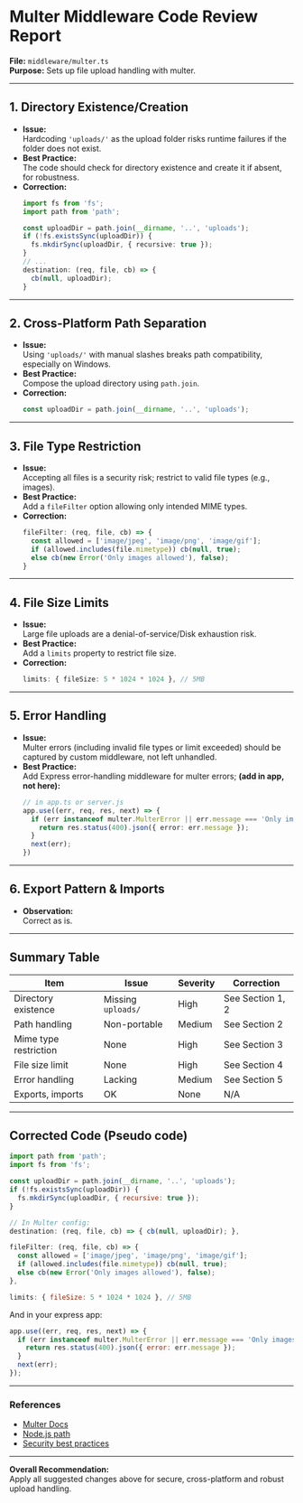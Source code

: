 # Multer Middleware Code Review Report

**File:** `middleware/multer.ts`  
**Purpose:** Sets up file upload handling with multer.

---

## 1. Directory Existence/Creation

- **Issue:**  
  Hardcoding `'uploads/'` as the upload folder risks runtime failures if the folder does not exist.
- **Best Practice:**  
  The code should check for directory existence and create it if absent, for robustness.
- **Correction:**
  ```typescript
  import fs from 'fs';
  import path from 'path';

  const uploadDir = path.join(__dirname, '..', 'uploads');
  if (!fs.existsSync(uploadDir)) {
    fs.mkdirSync(uploadDir, { recursive: true });
  }
  // ...
  destination: (req, file, cb) => {
    cb(null, uploadDir);
  }
  ```

---

## 2. Cross-Platform Path Separation

- **Issue:**  
  Using `'uploads/'` with manual slashes breaks path compatibility, especially on Windows.
- **Best Practice:**  
  Compose the upload directory using `path.join`.
- **Correction:**
  ```typescript
  const uploadDir = path.join(__dirname, '..', 'uploads');
  ```

---

## 3. File Type Restriction

- **Issue:**  
  Accepting all files is a security risk; restrict to valid file types (e.g., images).
- **Best Practice:**  
  Add a `fileFilter` option allowing only intended MIME types.
- **Correction:**
  ```typescript
  fileFilter: (req, file, cb) => {
    const allowed = ['image/jpeg', 'image/png', 'image/gif'];
    if (allowed.includes(file.mimetype)) cb(null, true);
    else cb(new Error('Only images allowed'), false);
  }
  ```

---

## 4. File Size Limits

- **Issue:**  
  Large file uploads are a denial-of-service/Disk exhaustion risk.
- **Best Practice:**  
  Add a `limits` property to restrict file size.
- **Correction:**
  ```typescript
  limits: { fileSize: 5 * 1024 * 1024 }, // 5MB
  ```

---

## 5. Error Handling

- **Issue:**  
  Multer errors (including invalid file types or limit exceeded) should be captured by custom middleware, not left unhandled.
- **Best Practice:**  
  Add Express error-handling middleware for multer errors; **(add in app, not here):**
  ```typescript
  // in app.ts or server.js
  app.use((err, req, res, next) => {
    if (err instanceof multer.MulterError || err.message === 'Only images allowed') {
      return res.status(400).json({ error: err.message });
    }
    next(err);
  })
  ```

---

## 6. Export Pattern & Imports

- **Observation:**  
  Correct as is.

---

## **Summary Table**

| Item                   | Issue             | Severity | Correction         |
|------------------------|-------------------|----------|--------------------|
| Directory existence    | Missing `uploads/`| High     | See Section 1, 2   |
| Path handling          | Non-portable      | Medium   | See Section 2      |
| Mime type restriction  | None              | High     | See Section 3      |
| File size limit        | None              | High     | See Section 4      |
| Error handling         | Lacking           | Medium   | See Section 5      |
| Exports, imports       | OK                | None     | N/A                |

---

## **Corrected Code (Pseudo code)**

```javascript
import path from 'path';
import fs from 'fs';

const uploadDir = path.join(__dirname, '..', 'uploads');
if (!fs.existsSync(uploadDir)) {
  fs.mkdirSync(uploadDir, { recursive: true });
}

// In Multer config:
destination: (req, file, cb) => { cb(null, uploadDir); },

fileFilter: (req, file, cb) => {
  const allowed = ['image/jpeg', 'image/png', 'image/gif'];
  if (allowed.includes(file.mimetype)) cb(null, true);
  else cb(new Error('Only images allowed'), false);
},

limits: { fileSize: 5 * 1024 * 1024 }, // 5MB
```

And in your express app:
```javascript
app.use((err, req, res, next) => {
  if (err instanceof multer.MulterError || err.message === 'Only images allowed') {
    return res.status(400).json({ error: err.message });
  }
  next(err);
});
```

---

### **References**  
- [Multer Docs](https://github.com/expressjs/multer)
- [Node.js path](https://nodejs.org/api/path.html)
- [Security best practices](https://cheatsheetseries.owasp.org/cheatsheets/File_Upload_Cheat_Sheet.html)

---

**Overall Recommendation:**  
Apply all suggested changes above for secure, cross-platform and robust upload handling.
